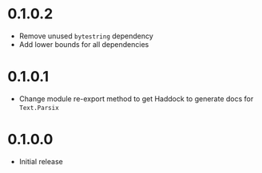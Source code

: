 # 0.1.0.2

- Remove unused `bytestring` dependency
- Add lower bounds for all dependencies

# 0.1.0.1

- Change module re-export method to get Haddock to generate docs for `Text.Parsix`

# 0.1.0.0

- Initial release
